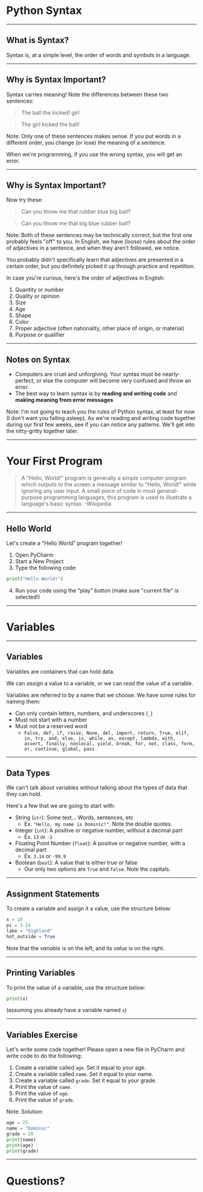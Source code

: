 # Python Syntax

----

## What is Syntax?
Syntax is, at a simple level, the order of words and symbols in a language.

---

## Why is Syntax Important?
Syntax carries meaning! Note the differences between these two sentences:

> The ball the kicked! girl

> The girl kicked the ball!

Note:
Only one of these sentences makes sense. If you put words in a different order, you change (or lose)
the meaning of a sentence. 

When we're programming, if you use the wrong syntax, you will get an error.

---

## Why is Syntax Important?
Now try these:

> Can you throw me that rubber blue big ball?

> Can you throw me that big blue rubber ball?

Note:
Both of these sentences may be technically correct, but the first one probably feels "off" to you.
In English, we have (loose) rules about the order of adjectives in a sentence, and when they aren't followed, we notice.

You probably didn't specifically learn that adjectives are presented in a certain order, but you definitely picked it up
through practice and repetition.

In case you're curious, here's the order of adjectives in English:
1. Quantity or number
2. Quality or opinion
3. Size
4. Age
5. Shape
6. Color
7. Proper adjective (often nationality, other place of origin, or material)
8. Purpose or qualifier

---

## Notes on Syntax

* Computers are cruel and unforgiving. Your syntax must be nearly-perfect, or else the computer will become very confused and throw an error.
* The best way to learn syntax is by **reading and writing code** and **making meaning from error messages**

Note:
I'm not going to teach you the rules of Python syntax, at least for now (I don't want you falling asleep). 
As we're reading and writing code together during our first few weeks, see if you can notice any patterns. 
We'll get into the nitty-gritty together later. 

----

# Your First Program
> A "Hello, World!" program is generally a simple computer program which outputs to the screen a message similar to "Hello, World!" while ignoring any user input. A small piece of code in most general-purpose programming languages, this program is used to illustrate a language's basic syntax. -Wikipedia

---

## Hello World
Let's create a "Hello World" program together! 

1. Open PyCharm
2. Start a New Project
3. Type the following code:
```python
print("Hello World!")
```
4. Run your code using the "play" button (make sure "current file" is selected!)

----

# Variables

---

## Variables
Variables are containers that can hold data. 

We can *assign* a value to a variable, or we can *read* the value of a variable.

Variables are referred to by a name that we choose. We have some rules for naming them:

* Can only contain letters, numbers, and underscores (`_`)
* Must not start with a number
* Must not be a reserved word
  * `False, def, if, raise, None, del, import, return, True, elif, in, try, and, else, is, while, as, except, lambda, with, assert, finally, nonlocal, yield, break, for, not, class, form, or, continue, global, pass`

---

## Data Types
We can't talk about variables without talking about the types of data that they can hold.

Here's a few that we are going to start with:
* String (`str`): Some text... Words, sentences, etc
  * Ex. `"Hello, my name is Dominic!"`. Note the double quotes.
* Integer (`int`): A positive or negative number, without a decimal part
  * Ex. `13` or `-2`
* Floating Point Number (`float`): A positive or negative number, with a decimal part
  * Ex. `3.14` or `-99.9`
* Boolean (`bool`): A value that is either true or false
  * Our only two options are `True` and `False`. Note the capitals.

---

## Assignment Statements
To create a variable and assign it a value, use the structure below:

```python
x = 10
pi = 3.14
lake = "highland"
hot_outside = True
```

Note that the *variable* is on the left, and its *value* is on the right.

---

## Printing Variables
To print the value of a variable, use the structure below:

```python
print(x)
```
(assuming you already have a variable named `x`)

---

## Variables Exercise
Let's write some code together! Please open a new file in PyCharm and write code to do the following:

1. Create a variable called `age`. Set it equal to your age.
2. Create a variable called `name`. Set it equal to your name.
3. Create a variable called `grade`. Set it equal to your grade.
4. Print the value of `name`.
5. Print the value of `age`.
6. Print the value of `grade`.

Note:
Solution:
```python
age = 25
name = "Dominic"
grade = 20
print(name)
print(age)
print(grade)
```

----

# Questions?